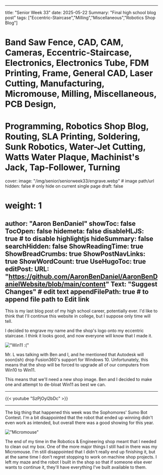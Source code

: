 
---
title: "Senior Week 33"
date: 2025-05-22
Summary: "Final high school blog post"
tags: ["Eccentric-Staircase","Milling","Miscellaneous","Robotics Shop Blog"]
# Band Saw Fence, CAD, CAM, Cameras, Eccentric-Staircase, Electronics, Electronics Tube, FDM Printing, Frame, General CAD, Laser Cutting, Manufacturing, Micromouse, Milling, Miscellaneous, PCB Design,
# Programming, Robotics Shop Blog, Routing, SLA Printing, Soldering, Sunk Robotics, Water-Jet Cutting, Watts Water Plaque, Machinist's Jack, Tap-Follower, Turning
cover:
    image: "/img/senior/seniorweek33/engrave.webp" # image path/url
    hidden: false # only hide on current single page
draft: false

# weight: 1
author: "Aaron BenDaniel"
showToc: false
TocOpen: false
hidemeta: false
disableHLJS: true # to disable highlightjs
hideSummary: false
searchHidden: false
ShowReadingTime: true
ShowBreadCrumbs: true
ShowPostNavLinks: true
ShowWordCount: true
UseHugoToc: true
editPost:
    URL: "https://github.com/AaronBenDaniel/AaronBenDanielWebsite/blob/main/content"
    Text: "Suggest Changes" # edit text
    appendFilePath: true # to append file path to Edit link
---

This is my last blog post of my high school career, potentially ever. I'd like to think that I'll continue this website in college, but I suppose only time will tell.

I decided to engrave my name and the shop's logo onto my eccentric staircase. I think it looks good, and now everyone will know that I made it.

!["Win11 :("](/img/senior/seniorweek33/windows.webp)

Mr. L was talking with Ben and I, and he mentioned that Autodesk will soon(ish) drop Fusion360's support for Windows 10. Unfortunately, this means that the shop will be forced to upgrade all of our computers from Win10 to Win11.

This means that we'll need a new shop image. Ben and I decided to make one and attempt to de-bloat Win11 as best we can.

---

{{< youtube "SzPjOyl2bDc" >}}

---

The big thing that happened this week was the Sophomores' Sumo Bot Contest. I'm a bit disappointed that the robot that ended up winning didn't even work as intended, but overall there was a good showing for this year.

!["Micromouse"](/img/senior/seniorweek33/micromouse.webp)

The end of my time in the Robotics & Engineering shop meant that I needed to clean out my box. One of the more major things I still had in there was my Micromouse. I'm still disappointed that I didn't really end up finishing it, but at the same time I don't regret stopping to work on machine shop projects. I left my maze and the robot I built in the shop so that if someone else ever wants to continue it, they'll have everything I've built available to them.